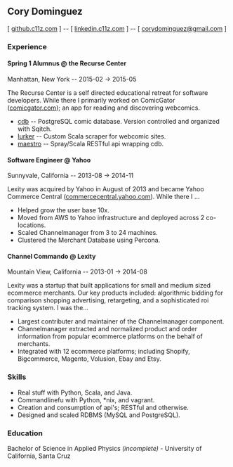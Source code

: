 ## Cory Dominguez
[ [github.c11z.com](http://github.c11z.com) ] -- [ [linkedin.c11z.com](http://linkedin.c11z.com) ] -- [ corydominguez@gmail.com ]

### Experience 
#### Spring 1 Alumnus @ the Recurse Center
Manhattan, New York -- 2015-02 -> 2015-05

The Recurse Center is a self directed educational retreat for software developers. While there I primarily worked on ComicGator ([comicgator.com](http://comicgator.com)); an app for reading and discovering webcomics. 

* [cdb](https://github.com/comicgator/cdb) -- PostgreSQL comic database. Version controlled and organized with Sqitch.
* [lurker](https://github.com/comicgator/lurker) -- Custom Scala scraper for webcomic sites. 
* [maestro](https://github.com/comicgator/maestro) -- Spray/Scala RESTful api wrapping cdb. 

#### Software Engineer @ Yahoo
Sunnyvale, California -- 2013-08 -> 2014-11

Lexity was acquired by Yahoo in August of 2013 and became Yahoo Commerce Central ([commercecentral.yahoo.com](https://commercecentral.yahoo.com/)). While there I ...

* Helped grow the user base 10x.
* Moved from AWS to Yahoo infrastructure and deployed across 2 co-locations.
* Scaled Channelmanager from 3 to 24 machines.
* Clustered the Merchant Database using Percona.

#### Channel Commando @ Lexity
Mountain View, California -- 2013-01 -> 2014-08

Lexity was a startup that built applications for small and medium sized ecommerce merchants. Our key products included: algorithmic bidding for comparison shopping advertising, retargeting, and a sophisticated roi tracking system. I was the...

* Largest contributer and maintainer of the Channelmanager component.
* Channelmanager extracted and normalized product and order information from popular ecommerce platforms on the behalf of merchants.
* Integrated with 12 ecommerce platforms; including Shopify, Bigcommerce, Magento, Volusion, Ebay and Etsy.

### Skills

* Real stuff with Python, Scala, and Java.
* Commandlinefu with Python, *nix, and vagrant.
* Creation and consumption of api's; RESTful and otherwise.
* Designed and scaled RDBMS (MySQL and PostgreSQL).

### Education

Bachelor of Science in Applied Physics _(incomplete)_ - University of California, Santa Cruz
